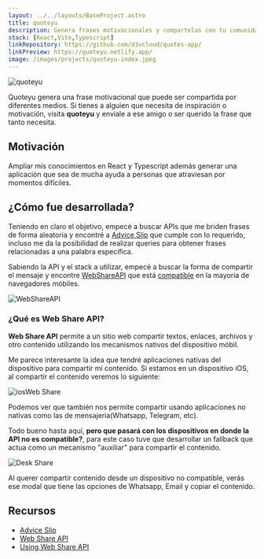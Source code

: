 ```yaml
---
layout: ../../layouts/BaseProject.astro
title: quoteyu
description: Genera frases motivacionales y compartelas con tu comunidad de forma sencilla.
stack: [React,Vite,Typescript]
linkRepository: https://github.com/d3vcloud/quotes-app/
linkPreview: https://quoteyu.netlify.app/
image: /images/projects/quoteyu-index.jpeg
---
```


![quoteyu](/images/projects/quoteyu-index.jpeg)

Quoteyu genera una frase motivacional que puede ser compartida por diferentes medios. Si tienes a alguien que necesita de inspiración o motivación, visita **quoteyu** y enviale a ese amigo o ser querido la frase que tanto necesita.

## Motivación

Ampliar mis conocimientos en React y Typescript además generar una aplicación que sea de mucha ayuda a personas que atraviesan por momentos difíciles.

## ¿Cómo fue desarrollada?

Teniendo en claro el objetivo, empecé a buscar APIs que me briden frases de forma aleatoria y encontré a [Advice Slip](https://api.adviceslip.com/) que cumple con lo requerido, incluso me da la posibilidad de realizar queries para obtener frases relacionadas a una palabra específica.

Sabiendo la API y el stack a utilizar, empecé a buscar la forma de compartir el mensaje y encontre [WebShareAPI](https://developer.mozilla.org/en-US/docs/Web/API/Web_Share_API) que está [compatible](https://caniuse.com/?search=Web%20Share) en la mayoria de navegadores móbiles.

![WebShareAPI](/images/projects/webshare-comp.jpeg)

### ¿Qué es Web Share API?

**Web Share API** permite a un sitio web compartir textos, enlaces, archivos y otro contenido utilizando los mecanismos nativos del dispositivo móbil. 

Me parece interesante la idea que tendré aplicaciones nativas del dispositivo para compartir mi contenido. Si estamos en un dispositivo iOS, al compartir el contenido veremos lo siguiente:

![iosWeb Share](/images/projects/ios-webshare.jpeg)

Podemos ver que también nos permite compartir usando aplicaciones no nativas como las de mensajeria(Whatsapp, Telegram, etc).

Todo bueno hasta aquí, **pero que pasará con los dispositivos en donde la API no es compatible?**, para este caso tuve que desarrollar un fallback que actua como un mecanismo "auxiliar" para compartir el contenido.

![Desk Share](/images/projects/desk-webshare.jpeg)

Al querer compartir contenido desde un dispositivo no compatible, verás ese modal que tiene las opciones de Whatsapp, Email y copiar el contenido.

## Recursos

* [Advice Slip](https://api.adviceslip.com/)
* [Web Share API](https://developer.mozilla.org/en-US/docs/Web/API/Web_Share_API)
* [Using Web Share API](https://css-tricks.com/how-to-use-the-web-share-api/)
